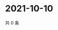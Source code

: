 # 2021-10-10

共 0 条

<!-- BEGIN WEIBO -->
<!-- 最后更新时间 Sun Oct 10 2021 12:17:28 GMT+0800 (China Standard Time) -->

<!-- END WEIBO -->
